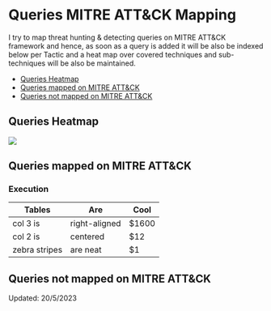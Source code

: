 # Queries MITRE ATT&CK Mapping

I try to map threat hunting & detecting queries on MITRE ATT&CK framework and hence, as soon as a query is added it will be also be indexed below per Tactic and a heat map over covered techniques and sub-techniques will be also be maintained.
- [Queries Heatmap](#Queries-Heatmap)
- [Queries mapped on MITRE ATT&CK](#Queries-mapped-on-MITRE-ATT&CK)
- [Queries not mapped on MITRE ATT&CK](#Queries-not-mapped-on-MITRE-ATT&CK)

## Queries Heatmap

<img src="https://github.com/cyb3rmik3/KQL-threat-hunting-queries/blob/main/Threat%20Hunting/images/mitreattackheatmap.svg">

## Queries mapped on MITRE ATT&CK

### Execution

| Tables        | Are           | Cool  |
|---------------|---------------|-------|
| col 3 is      | right-aligned | $1600 |
| col 2 is      | centered      |   $12 |
| zebra stripes | are neat      |    $1 |

## Queries not mapped on MITRE ATT&CK

Updated: 20/5/2023
